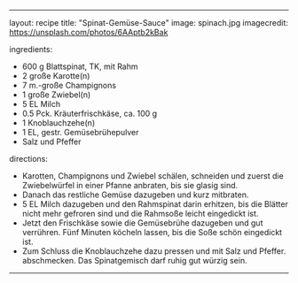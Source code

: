---

layout: recipe
title:  "Spinat-Gemüse-Sauce"
image: spinach.jpg
imagecredit: https://unsplash.com/photos/6AAptb2kBak

ingredients:
- 600 g Blattspinat, TK, mit Rahm
- 2 große Karotte(n)
- 7 m.-große Champignons
- 1 große Zwiebel(n)
- 5 EL Milch
- 0.5 Pck. Kräuterfrischkäse, ca. 100 g
- 1 Knoblauchzehe(n)
- 1 EL, gestr. Gemüsebrühepulver
- Salz und Pfeffer

directions:
- Karotten, Champignons und Zwiebel schälen, schneiden und zuerst die
  Zwiebelwürfel in einer Pfanne anbraten, bis sie glasig sind.
- Danach das restliche Gemüse dazugeben und kurz mitbraten. 
- 5 EL Milch dazugeben und den Rahmspinat darin erhitzen, bis die Blätter nicht
  mehr gefroren sind und die Rahmsoße leicht eingedickt ist.
- Jetzt den Frischkäse sowie die Gemüsebrühe dazugeben und gut verrühren. Fünf
  Minuten köcheln lassen, bis die Soße schön eingedickt ist.
- Zum Schluss die Knoblauchzehe dazu pressen und mit Salz und Pfeffer.
  abschmecken. Das Spinatgemisch darf ruhig gut würzig sein.

---